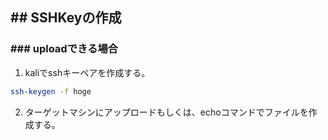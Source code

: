 ## ## SSHKeyの作成
### ### uploadできる場合
1. kaliでsshキーペアを作成する。
```sh
ssh-keygen -f hoge
```

2. ターゲットマシンにアップロードもしくは、echoコマンドでファイルを作成する。
```sh

```